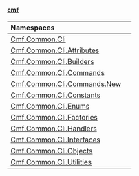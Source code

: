 #### [cmf](index.md 'index')

| Namespaces | |
| :--- | :--- |
| [Cmf.Common.Cli](Cmf_Common_Cli.md 'Cmf.Common.Cli') |  |
| [Cmf.Common.Cli.Attributes](Cmf_Common_Cli_Attributes.md 'Cmf.Common.Cli.Attributes') |  |
| [Cmf.Common.Cli.Builders](Cmf_Common_Cli_Builders.md 'Cmf.Common.Cli.Builders') |  |
| [Cmf.Common.Cli.Commands](Cmf_Common_Cli_Commands.md 'Cmf.Common.Cli.Commands') |  |
| [Cmf.Common.Cli.Commands.New](Cmf_Common_Cli_Commands_New.md 'Cmf.Common.Cli.Commands.New') |  |
| [Cmf.Common.Cli.Constants](Cmf_Common_Cli_Constants.md 'Cmf.Common.Cli.Constants') |  |
| [Cmf.Common.Cli.Enums](Cmf_Common_Cli_Enums.md 'Cmf.Common.Cli.Enums') |  |
| [Cmf.Common.Cli.Factories](Cmf_Common_Cli_Factories.md 'Cmf.Common.Cli.Factories') |  |
| [Cmf.Common.Cli.Handlers](Cmf_Common_Cli_Handlers.md 'Cmf.Common.Cli.Handlers') |  |
| [Cmf.Common.Cli.Interfaces](Cmf_Common_Cli_Interfaces.md 'Cmf.Common.Cli.Interfaces') |  |
| [Cmf.Common.Cli.Objects](Cmf_Common_Cli_Objects.md 'Cmf.Common.Cli.Objects') |  |
| [Cmf.Common.Cli.Utilities](Cmf_Common_Cli_Utilities.md 'Cmf.Common.Cli.Utilities') |  |
